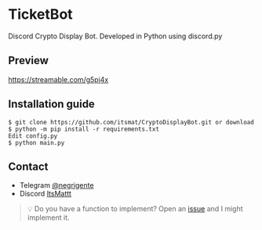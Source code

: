 # TicketBot
Discord Crypto Display Bot. Developed in Python using discord.py



## Preview
https://streamable.com/g5pj4x

## Installation guide

```
$ git clone https://github.com/itsmat/CryptoDisplayBot.git or download
$ python -m pip install -r requirements.txt
Edit config.py
$ python main.py
```

## Contact
- Telegram [@negrigente](https://t.me/negrigente)
- Discord [ItsMattt](https://github.com/itsmat)

> 💡 Do you have a function to implement? Open an [issue](https://github.com/itsmat/CryptoDisplayBot/issues/new) and I might implement it.

